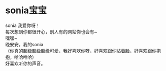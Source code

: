 # sonia宝宝
sonia 我爱你呀！  
每次想到你都很开心，别人有的网站你也会有~  
嘿嘿~  
晚安安，我的sonia  
（你真的超级超级超级可爱，我好喜欢你呀，好喜欢跟你贴着脸，好喜欢跟你抱抱，哈哈哈哈）  
好喜欢听你的声音。  
 
